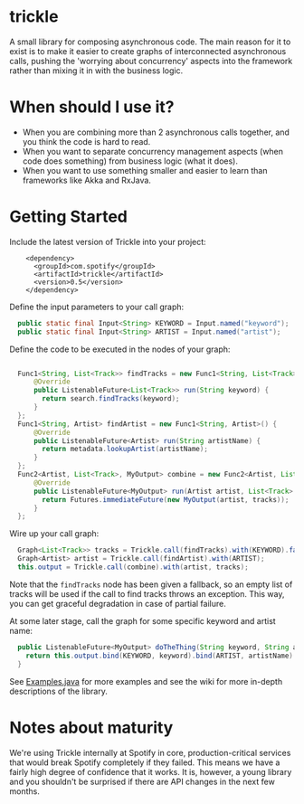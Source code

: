trickle
=======

A small library for composing asynchronous code. The main reason for it to exist is to make it
easier to create graphs of interconnected asynchronous calls, pushing the 'worrying about
concurrency' aspects into the framework rather than mixing it in with the business logic.

# When should I use it?

- When you are combining more than 2 asynchronous calls together, and you think the code is
hard to read.
- When you want to separate concurrency management aspects (when code does something) from business logic (what it does).
- When you want to use something smaller and easier to learn than frameworks like Akka and RxJava.

# Getting Started

Include the latest version of Trickle into your project:

```
    <dependency>
      <groupId>com.spotify</groupId>
      <artifactId>trickle</artifactId>
      <version>0.5</version>
    </dependency>
```

Define the input parameters to your call graph:

```java
  public static final Input<String> KEYWORD = Input.named("keyword");
  public static final Input<String> ARTIST = Input.named("artist");
```

Define the code to be executed in the nodes of your graph:

```java

  Func1<String, List<Track>> findTracks = new Func1<String, List<Track>>() {
      @Override
      public ListenableFuture<List<Track>> run(String keyword) {
        return search.findTracks(keyword);
      }
  };
  Func1<String, Artist> findArtist = new Func1<String, Artist>() {
      @Override
      public ListenableFuture<Artist> run(String artistName) {
        return metadata.lookupArtist(artistName);
      }
  };
  Func2<Artist, List<Track>, MyOutput> combine = new Func2<Artist, List<Track>, MyOutput>() {
      @Override
      public ListenableFuture<MyOutput> run(Artist artist, List<Track> tracks) {
        return Futures.immediateFuture(new MyOutput(artist, tracks));
      }
  };
```

Wire up your call graph:

```java
  Graph<List<Track>> tracks = Trickle.call(findTracks).with(KEYWORD).fallback(emptyList());
  Graph<Artist> artist = Trickle.call(findArtist).with(ARTIST);
  this.output = Trickle.call(combine).with(artist, tracks);
```

Note that the ```findTracks``` node has been given a fallback, so an empty list of tracks will 
be used if the call to find tracks throws an exception. This way, you can get graceful degradation
in case of partial failure.

At some later stage, call the graph for some specific keyword and artist name:

```java
  public ListenableFuture<MyOutput> doTheThing(String keyword, String artistName) {
    return this.output.bind(KEYWORD, keyword).bind(ARTIST, artistName).run();
  }
```

See [Examples.java](src/examples/java/com/spotify/trickle/example/Examples.java) for more examples
and see the wiki for more in-depth descriptions of the library.


# Notes about maturity

We're using Trickle internally at Spotify in core, production-critical services that would break 
Spotify completely if they failed. This means we have a fairly high degree of confidence that it
works. It is, however, a young library and you shouldn't be surprised if there are API changes
in the next few months.
